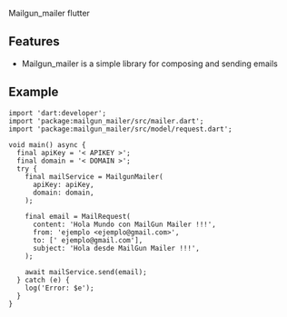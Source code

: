 <!-- 
This README describes the package. If you publish this package to pub.dev,
this README's contents appear on the landing page for your package.

For information about how to write a good package README, see the guide for
[writing package pages](https://dart.dev/guides/libraries/writing-package-pages). 

For general information about developing packages, see the Dart guide for
[creating packages](https://dart.dev/guides/libraries/create-library-packages)
and the Flutter guide for
[developing packages and plugins](https://flutter.dev/developing-packages). 
-->

 Mailgun_mailer flutter

## Features

- Mailgun_mailer is a simple library for composing and sending emails 

## Example
```
import 'dart:developer';
import 'package:mailgun_mailer/src/mailer.dart';
import 'package:mailgun_mailer/src/model/request.dart';

void main() async {
  final apiKey = '< APIKEY >';
  final domain = '< DOMAIN >';
  try {
    final mailService = MailgunMailer(
      apiKey: apiKey,
      domain: domain,
    );

    final email = MailRequest(
      content: 'Hola Mundo con MailGun Mailer !!!',
      from: 'ejemplo <ejemplo@gmail.com>',
      to: [' ejemplo@gmail.com'],
      subject: 'Hola desde MailGun Mailer !!!',
    );

    await mailService.send(email);
  } catch (e) {
    log('Error: $e');
  }
}

```
